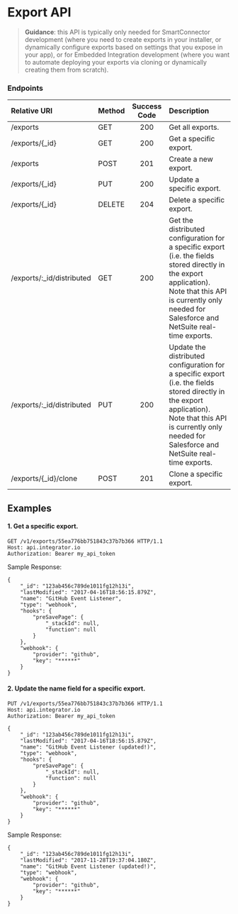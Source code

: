 Export API
==========
>**Guidance**: this API is typically only needed for SmartConnector development (where you need to create exports in your installer, or dynamically configure exports based on settings that you expose in your app), or for Embedded Integration development (where you want to automate deploying your exports via cloning or dynamically creating them from scratch).

### Endpoints
| Relative URI| Method | Success Code | Description|
|:-------------------|:-------|:------------:|:------------------------------|
|/exports|GET|200|Get all exports.|
|/exports/{_id}|GET|200|Get a specific export.|
|/exports|POST|201|Create a new export.|
|/exports/{_id}|PUT|200|Update a specific export.|
|/exports/{_id}|DELETE|204|Delete a specific export.|
|/exports/:_id/distributed|GET|200|Get the distributed configuration for a specific export (i.e. the fields stored directly in the export application).  Note that this API is currently only needed for Salesforce and NetSuite real-time exports.|
|/exports/:_id/distributed|PUT|200|Update the distributed configuration for a specific export (i.e. the fields stored directly in the export application).  Note that this API is currently only needed for Salesforce and NetSuite real-time exports.|
|/exports/{_id}/clone|POST|201|Clone a specific export.|

## Examples

#### 1.  Get a specific export.

```
GET /v1/exports/55ea776bb751843c37b7b366 HTTP/1.1
Host: api.integrator.io
Authorization: Bearer my_api_token
```

Sample Response:

```
{
    "_id": "123ab456c789de1011fg12h13i",
    "lastModified": "2017-04-16T18:56:15.879Z",
    "name": "GitHub Event Listener",
    "type": "webhook",
    "hooks": {
        "preSavePage": {
            "_stackId": null,
            "function": null
        }
    },
    "webhook": {
        "provider": "github",
        "key": "******"
    }
}
```

#### 2.  Update the name field for a specific export.

```
PUT /v1/exports/55ea776bb751843c37b7b366 HTTP/1.1
Host: api.integrator.io
Authorization: Bearer my_api_token

{
    "_id": "123ab456c789de1011fg12h13i",
    "lastModified": "2017-04-16T18:56:15.879Z",
    "name": "GitHub Event Listener (updated!)",
    "type": "webhook",
    "hooks": {
        "preSavePage": {
            "_stackId": null,
            "function": null
        }
    },
    "webhook": {
        "provider": "github",
        "key": "******"
    }
}
```

Sample Response:

```
{
    "_id": "123ab456c789de1011fg12h13i",
    "lastModified": "2017-11-28T19:37:04.180Z",
    "name": "GitHub Event Listener (updated!)",
    "type": "webhook",
    "webhook": {
        "provider": "github",
        "key": "******"
    }
}
```
